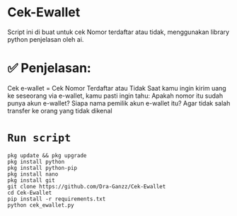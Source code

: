 # Cek-Ewallet
Script ini di buat untuk cek Nomor terdaftar atau tidak, menggunakan library python 
penjelasan oleh ai.
# ✅ Penjelasan:
Cek e-wallet = Cek Nomor Terdaftar atau Tidak
Saat kamu ingin kirim uang ke seseorang via e-wallet, kamu pasti ingin tahu:
Apakah nomor itu sudah punya akun e-wallet?
Siapa nama pemilik akun e-wallet itu?
Agar tidak salah transfer ke orang yang tidak dikenal

# `Run script`
```just
pkg update && pkg upgrade
pkg install python
pkg install python-pip
pkg install nano
pkg install git
git clone https://github.com/Dra-Ganzz/Cek-Ewallet
cd Cek-Ewallet
pip install -r requirements.txt
python cek_ewallet.py
```
